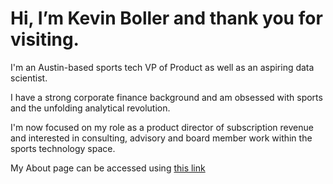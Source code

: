 
<h1> Hi, I’m Kevin Boller and thank you for visiting. </h1>

<p>I'm an Austin-based sports tech VP of Product as well as an aspiring data scientist.</p>

<p>I have a strong corporate finance background and am obsessed with sports and the unfolding analytical revolution. <br>

I'm now focused on my role as a product director of subscription revenue and interested in consulting, advisory and 
board member work within the sports technology space.</p>

<p>My About page can be accessed using <a href="https://kdboller.github.io/about" >this link </a>
</p>

